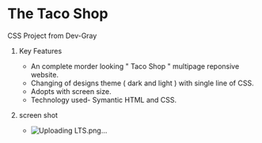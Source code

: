 # The Taco Shop 
CSS Project from Dev-Gray 

1. Key Features
   - An complete morder looking " Taco Shop " multipage reponsive website.
   - Changing of designs theme ( dark and light ) with single line of CSS.
   - Adopts with screen size.
   - Technology used- Symantic HTML and CSS.
     
2. screen shot
    - ![Uploading LTS.png…]()
